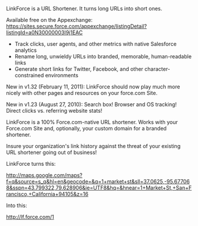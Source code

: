 LinkForce is a URL Shortener. It turns long URLs into short ones.

Available free on the Appexchange: https://sites.secure.force.com/appexchange/listingDetail?listingId=a0N30000003I9j1EAC

* Track clicks, user agents, and other metrics with native Salesforce analytics
* Rename long, unwieldy URLs into branded, memorable, human-readable links
* Generate short links for Twitter, Facebook, and other character-constrained environments

New in v1.32 (February 11, 2011): LinkForce should now play much more nicely with other pages and resources on your force.com Site. 

New in v1.23 (August 27, 2010): Search box! Browser and OS tracking! Direct clicks vs. referring website stats! 

LinkForce is a 100% Force.com-native URL shortener. Works with your Force.com Site and, optionally, your custom domain for a branded shortener. 

Insure your organization's link history against the threat of your existing URL shortener going out of business! 

LinkForce turns this: 

http://maps.google.com/maps?f=q&source=s_q&hl=en&geocode=&q=1+market+st&sll=37.0625,-95.677068&sspn=43.799322,79.628906&ie=UTF8&hq=&hnear=1+Market+St,+San+Francisco,+California+94105&z=16

Into this: 

http://lf.force.com/1